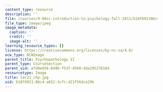 ```yaml
---
content_type: resource
description: ''
file: /courses/9-00sc-introduction-to-psychology-fall-2011/b10f692106c4a6523cfcd21f56dce29b_lec21_disc_chp.jpg
file_type: image/jpeg
image_metadata:
  caption: ''
  credit: ''
  image-alt: ''
learning_resource_types: []
license: https://creativecommons.org/licenses/by-nc-sa/4.0/
ocw_type: OCWImage
parent_title: Psychopathology II
parent_type: CourseSection
parent_uid: efd8e956-049b-f53f-d560-dda29527618d
resourcetype: Image
title: lec21_chp.jpg
uid: b10f6921-06c4-a652-3cfc-d21f56dce29b
---
```

